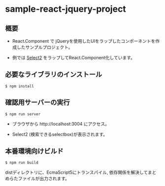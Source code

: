 # sample-react-jquery-project

## 概要

 * React.Component で jQueryを使用したUIをラップしたコンポーネントを作成したサンプルプロジェクト。

 * 例では [Select2](https://select2.org/) をラップしてReact.Component化しています。


## 必要なライブラリのインストール

```
$ npm install
```


## 確認用サーバーの実行

```
$ npm run server
```

 * ブラウザから http://localhost:3004 にアクセス。

 * Select2 (検索できるselectbox)が表示されます。


## 本番環境向けビルド

```
$ npm run build
```

distディレクトリに、EcmaScript5にトランスパイル, 依存関係を解決してまとめらたファイルが出力されます。

